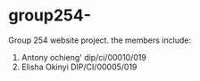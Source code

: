 # group254-
Group 254 website project. the members include: 
1. Antony ochieng' dip/ci/00010/019
2. Elisha Okinyi DIP/CI/00005/019
